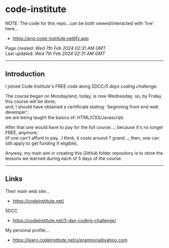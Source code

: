 # code-institute

NOTE: The code for this repo...can be both viewed/interacted with 'live' here...  

- https://prg-code-institute.netlify.app  

Page created: *Wed 7th Feb 2024 02:31 AM GMT*  
Last updated: *Wed 7th Feb 2024 02:31 AM GMT*  

-----

## Introduction

I joined Code Institute's FREE code along 5DCC/*5 days coding challenge*.

The course began on Monday/and, today, is now Wednesday; so, by Friday this course will be done;   
and, I should have obtained a certificate stating: 'beginning front end web developer';  
we are being taught the basics of: HTML/CSS/Javascript.  

After that one would have to pay for the full course...; because it's no longer FREE, anymore;  
(if one can't afford to pay...I think, it costs around 7 grand...; then, one can still apply to get funding if eligible).  

Anyway, my main aim in creating this GitHub folder repository is to store the lessons we learned during each of 5 days of the course.  

-----

## Links

Their main web site...
- https://codeinstitute.net/

5DCC  
- https://codeinstitute.net/5-day-coding-challenge/  

My personal profile...
- https://learn.codeinstitute.net/u/pramnora@yahoo.com



